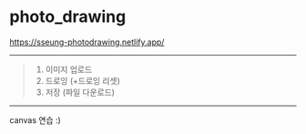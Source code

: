 # photo_drawing


https://sseung-photodrawing.netlify.app/

---


> 1. 이미지 업로드
> 2. 드로잉 (+드로잉 리셋)
> 3. 저장 (파일 다운로드)

---

canvas 연습 :)



